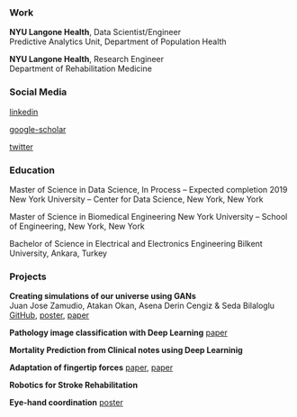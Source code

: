


### Work

**NYU Langone Health**, Data Scientist/Engineer<br/>
Predictive Analytics Unit, Department of Population Health

**NYU Langone Health**, Research Engineer<br/>
Department of Rehabilitation Medicine


### Social Media

[linkedin](https://www.linkedin.com/in/seda-bilaloglu-013b9a2b/)
  
[google-scholar](https://scholar.google.com/citations?user=7E1r-jQAAAAJ&hl=en)
  
[twitter](https://twitter.com/sedabilaloglu)



### Education

Master of Science in Data Science, In Process – Expected completion 2019
New York University – Center for Data Science, New York, New York

Master of Science in Biomedical Engineering 
New York University – School of Engineering, New York, New York

Bachelor of Science in Electrical and Electronics Engineering 
Bilkent University, Ankara, Turkey






### Projects

**Creating simulations of our universe using GANs**<br/>
Juan Jose Zamudio, Atakan Okan, Asena Derin Cengiz & Seda Bilaloglu<br/>
[GitHub](https://github.com/sedab/HydroGAN),
[poster](https://github.com/sedab/sedab.github.io/blob/master/images/HydroGAN-poster.pdf),
[paper]()

**Pathology image classification with Deep Learning**
[paper]()

**Mortality Prediction from Clinical notes using Deep Learninig**


**Adaptation of fingertip forces**
[paper](https://www.physiology.org/doi/full/10.1152/jn.00639.2015),
[paper](https://www.ncbi.nlm.nih.gov/pmc/articles/PMC4509387/)

**Robotics for Stroke Rehabilitation**


**Eye-hand coordination**
[poster](https://github.com/sedab/eyetracking/blob/master/SFN_Poster_2015_Eye-hand%20coordination%20for%20adaptation%20of%20hand%20posture%20to%20object%20shape.PDF)







